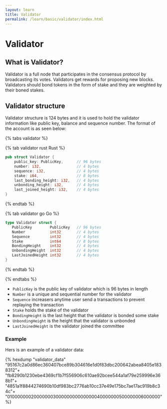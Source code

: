 ```yaml
---
layout: learn
title: Validator
permalink: /learn/basic/validator/index.html
---
```


# Validator

## What is Validator?

Validator is a full node that participates in the consensus protocol by broadcasting its votes.
Validators get rewards for proposing new blocks. Validators should bond tokens in the form of stake
and they are weighted by their boned stakes.

## Validator structure

Validator structure is 124 bytes and it is used to hold the validator information like public key,
balance and sequence number. The format of the account is as seen below:

{% tabs validator %}

{% tab validator rust <i class="fa-brands fa-rust"></i> Rust %}

```rust
pub struct Validator {
    public_key: PublicKey,      // 96 bytes
    number: i32,                // 4 bytes
    sequence: i32,              // 4 bytes
    stake: i64,                 // 8 bytes
    last_bonding_height: i32,   // 4 bytes
    unbonding_height: i32,      // 4 bytes
    last_joined_height: i32,    // 4 bytes
}
```

{% endtab %}

{% tab validator go <i class="fa-brands fa-golang"></i> Go %}

```go
type Validator struct {
   PublicKey        PublicKey   // 96 bytes
   Number           int32       // 4 bytes
   Sequence         int32       // 4 bytes
   Stake            int64       // 8 bytes
   BondingHeight    int32       // 4 bytes
   UnbondingHeight  int32       // 4 bytes
   LastJoinedHeight int32       // 4 bytes
}
```

{% endtab %}

{% endtabs %}

- `PublicKey` is the public key of validator which is 96 bytes in length
- `Number` is a unique and sequential number for the validator
- `Sequence` increasers anytime user send a transactions to prevent replaying the transaction
- `Stake` holds the stake of the validator
- `BondingHeight` is the last height that the validator is bonded some stake
- `UnbondingHeight` is the height that the validator is unbonded
- `LastJoinedHeight` is the validator joined the committee

### Example

Hers is an example of a validator data:

{% hexdump "validator_data"
  "95167c2a0d86ec360407bce89b304616e1d0f83dbc200642abea8405e1838312"+
  "fb8290b1230ebe4369cf1b7f556906c610ae92bcee544a1af79e259996e368b1"+
  "4851a1f8844274690b10df983bc2776ab10cc37e49e175bc7ae17ac919b8c34c"+
  "01000000020000000300000000000000040000000500000006000000" %}
